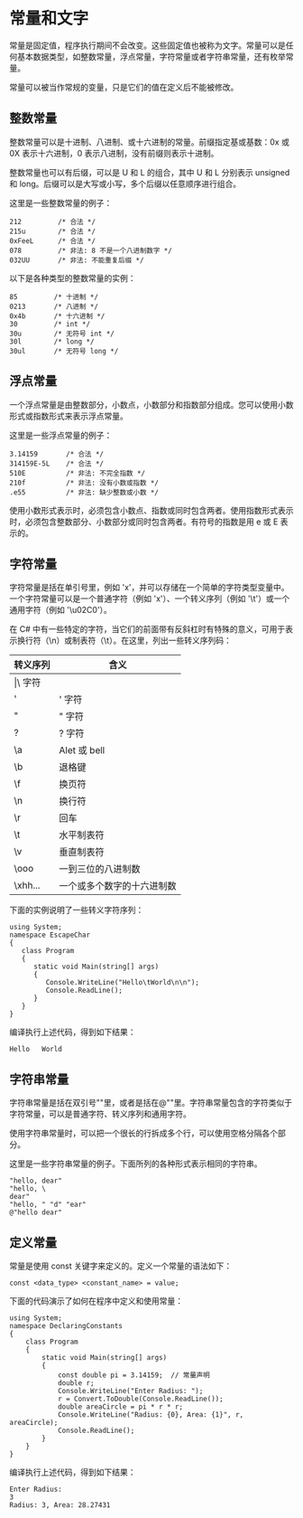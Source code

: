 # 常量和文字

常量是固定值，程序执行期间不会改变。这些固定值也被称为文字。常量可以是任何基本数据类型，如整数常量，浮点常量，字符常量或者字符串常量，还有枚举常量。

常量可以被当作常规的变量，只是它们的值在定义后不能被修改。

## 整数常量

整数常量可以是十进制、八进制、或十六进制的常量。前缀指定基或基数：0x 或 0X 表示十六进制，0 表示八进制，没有前缀则表示十进制。

整数常量也可以有后缀，可以是 U 和 L 的组合，其中 U 和 L 分别表示 unsigned 和 long。后缀可以是大写或小写，多个后缀以任意顺序进行组合。

这里是一些整数常量的例子：

```
212         /* 合法 */
215u        /* 合法 */
0xFeeL      /* 合法 */
078         /* 非法: 8 不是一个八进制数字 */
032UU       /* 非法: 不能重复后缀 */
```

以下是各种类型的整数常量的实例：

```
85         /* 十进制 */
0213       /* 八进制 */
0x4b       /* 十六进制 */
30         /* int */
30u        /* 无符号 int */
30l        /* long */
30ul       /* 无符号 long */
```

## 浮点常量

一个浮点常量是由整数部分，小数点，小数部分和指数部分组成。您可以使用小数形式或指数形式来表示浮点常量。

这里是一些浮点常量的例子：

```
3.14159       /* 合法 */
314159E-5L    /* 合法 */
510E          /* 非法: 不完全指数 */
210f          /* 非法: 没有小数或指数 */
.e55          /* 非法: 缺少整数或小数 */
```

使用小数形式表示时，必须包含小数点、指数或同时包含两者。使用指数形式表示时，必须包含整数部分、小数部分或同时包含两者。有符号的指数是用 e 或 E 表示的。


## 字符常量

字符常量是括在单引号里，例如 'x'，并可以存储在一个简单的字符类型变量中。一个字符常量可以是一个普通字符（例如 'x'）、一个转义序列（例如 '\t'）或一个通用字符（例如 '\u02C0'）。

在 C# 中有一些特定的字符，当它们的前面带有反斜杠时有特殊的意义，可用于表示换行符（\n）或制表符（\t）。在这里，列出一些转义序列码：

| 转义序列 | 含义 |
|--- |--- |
|\\|\ 字符|
|\'|' 字符|
|\"|" 字符|
|\?|? 字符|
|\a|Alet 或 bell|
|\b|退格键|
|\f|换页符|
|\n|换行符|
|\r|回车|
|\t|水平制表符|
|\v|垂直制表符|
|\ooo|一到三位的八进制数|
|\xhh...|一个或多个数字的十六进制数|

下面的实例说明了一些转义字符序列：

```
using System;
namespace EscapeChar 
{
   class Program
   {
      static void Main(string[] args)
      {
         Console.WriteLine("Hello\tWorld\n\n");
         Console.ReadLine();
      }
   }
}
```

编译执行上述代码，得到如下结果：

```
Hello   World
```

## 字符串常量

字符串常量是括在双引号""里，或者是括在@""里。字符串常量包含的字符类似于字符常量，可以是普通字符、转义序列和通用字符。

使用字符串常量时，可以把一个很长的行拆成多个行，可以使用空格分隔各个部分。

这里是一些字符串常量的例子。下面所列的各种形式表示相同的字符串。

```
"hello, dear"
"hello, \
dear"
"hello, " "d" "ear"
@"hello dear"
```

## 定义常量

常量是使用 const 关键字来定义的。定义一个常量的语法如下：

```
const <data_type> <constant_name> = value;
```

下面的代码演示了如何在程序中定义和使用常量：

```
using System;
namespace DeclaringConstants
{
    class Program
    {
        static void Main(string[] args)
        {
            const double pi = 3.14159;  // 常量声明
            double r;
            Console.WriteLine("Enter Radius: ");
            r = Convert.ToDouble(Console.ReadLine());
            double areaCircle = pi * r * r;
            Console.WriteLine("Radius: {0}, Area: {1}", r, areaCircle);
            Console.ReadLine();
        }
    }
}
```

编译执行上述代码，得到如下结果：

```
Enter Radius: 
3
Radius: 3, Area: 28.27431
```
